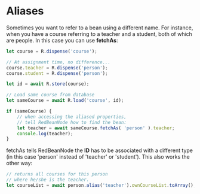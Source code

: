 # Aliases
Sometimes you want to refer to a bean using a different name. For instance, when you have a course referring to a teacher and a student, both of which are people. In this case you can use **fetchAs**:

```javascript
let course = R.dispense('course');

// At assignment time, no difference...
course.teacher = R.dispense('person');
course.student = R.dispense('person');

let id = await R.store(course);

// Load same course from database
let sameCourse = await R.load('course', id);

if (sameCourse) {
    // when accessing the aliased properties,
    // tell RedBeanNode how to find the bean:
    let teacher = await sameCourse.fetchAs( 'person' ).teacher;
    console.log(teacher);
}
```

fetchAs tells RedBeanNode the **ID** has to be associated with a different type (in this case 'person' instead of 'teacher' or 'student'). This also works the other way:

```javascript
// returns all courses for this person
// where he/she is the teacher.
let courseList = await person.alias('teacher').ownCourseList.toArray();
```
